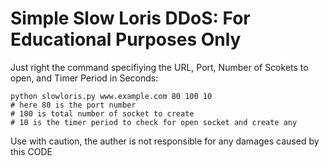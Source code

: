 # Simple Slow Loris DDoS: For Educational Purposes Only

Just right the command specifiying the URL, Port, Number of Scokets to open, and Timer Period in Seconds:
```
python slowloris.py www.example.com 80 100 10
# here 80 is the port number
# 100 is total number of socket to create
# 10 is the timer period to check for open socket and create any

```

Use with caution, the auther is not responsible for any damages caused by this CODE


